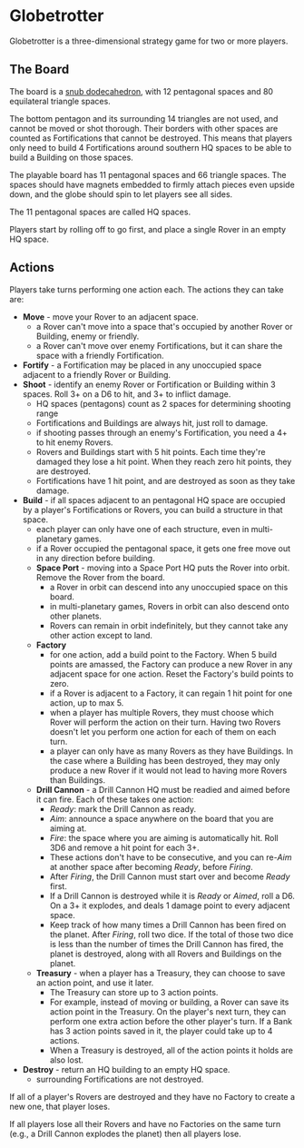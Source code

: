 # Globetrotter

Globetrotter is a three-dimensional strategy game for two or more players.

## The Board

The board is a [snub dodecahedron](https://en.wikipedia.org/wiki/Snub_dodecahedron), with 12 pentagonal spaces and 80 equilateral triangle spaces.

The bottom pentagon and its surrounding 14 triangles are not used, and cannot be moved or shot thorough. Their borders with other spaces are counted as Fortifications that cannot be destroyed. This means that players only need to build 4 Fortifications around southern HQ spaces to be able to build a Building on those spaces.

The playable board has 11 pentagonal spaces and 66 triangle spaces. The spaces should have magnets embedded to firmly attach pieces even upside down, and the globe should spin to let players see all sides.

The 11 pentagonal spaces are called HQ spaces.

Players start by rolling off to go first, and place a single Rover in an empty HQ space.

## Actions

Players take turns performing one action each. The actions they can take are:

- **Move** - move your Rover to an adjacent space.
  - a Rover can't move into a space that's occupied by another Rover or Building, enemy or friendly.
  - a Rover can't move over enemy Fortifications, but it can share the space with a friendly Fortification.
- **Fortify** - a Fortification may be placed in any unoccupied space adjacent to a friendly Rover or Building.
- **Shoot** - identify an enemy Rover or Fortification or Building within 3 spaces. Roll 3+ on a D6 to hit, and 3+ to inflict damage.
  - HQ spaces (pentagons) count as 2 spaces for determining shooting range
  - Fortifications and Buildings are always hit, just roll to damage.
  - if shooting passes through an enemy's Fortification, you need a 4+ to hit enemy Rovers.
  - Rovers and Buildings start with 5 hit points. Each time they're damaged they lose a hit point. When they reach zero hit points, they are destroyed.
  - Fortifications have 1 hit point, and are destroyed as soon as they take damage.
- **Build** - if all spaces adjacent to an pentagonal HQ space are occupied by a player's Fortifications or Rovers, you can build a structure in that space.
  - each player can only have one of each structure, even in multi-planetary games.
  - if a Rover occupied the pentagonal space, it gets one free move out in any direction before building.
  - **Space Port** - moving into a Space Port HQ puts the Rover into orbit. Remove the Rover from the board.
    - a Rover in orbit can descend into any unoccupied space on this board.
    - in multi-planetary games, Rovers in orbit can also descend onto other planets.
    - Rovers can remain in orbit indefinitely, but they cannot take any other action except to land.
  - **Factory**
    - for one action, add a build point to the Factory. When 5 build points are amassed, the Factory can produce a new Rover in any adjacent space for one action. Reset the Factory's build points to zero.
    - if a Rover is adjacent to a Factory, it can regain 1 hit point for one action, up to max 5.
    - when a player has multiple Rovers, they must choose which Rover will perform the action on their turn. Having two Rovers doesn't let you perform one action for each of them on each turn.
    - a player can only have as many Rovers as they have Buildings. In the case where a Building has been destroyed, they may only produce a new Rover if it would not lead to having more Rovers than Buildings.
  - **Drill Cannon** - a Drill Cannon HQ must be readied and aimed before it can fire. Each of these takes one action:
    - _Ready_: mark the Drill Cannon as ready.
    - _Aim_: announce a space anywhere on the board that you are aiming at.
    - _Fire_: the space where you are aiming is automatically hit. Roll 3D6 and remove a hit point for each 3+.
    - These actions don't have to be consecutive, and you can re-_Aim_ at another space after becoming _Ready_, before _Firing_.
    - After _Firing_, the Drill Cannon must start over and become _Ready_ first.
    - If a Drill Cannon is destroyed while it is _Ready_ or _Aimed_, roll a D6. On a 3+ it explodes, and deals 1 damage point to every adjacent space.
    - Keep track of how many times a Drill Cannon has been fired on the planet. After _Firing_, roll two dice. If the total of those two dice is less than the number of times the Drill Cannon has fired, the planet is destroyed, along with all Rovers and Buildings on the planet.
  - **Treasury** - when a player has a Treasury, they can choose to save an action point, and use it later.
    - The Treasury can store up to 3 action points.
    - For example, instead of moving or building, a Rover can save its action point in the Treasury. On the player's next turn, they can perform one extra action before the other player's turn. If a Bank has 3 action points saved in it, the player could take up to 4 actions.
    - When a Treasury is destroyed, all of the action points it holds are also lost.
- **Destroy** - return an HQ building to an empty HQ space.
    - surrounding Fortifications are not destroyed.
 
If all of a player's Rovers are destroyed and they have no Factory to create a new one, that player loses.

If all players lose all their Rovers and have no Factories on the same turn (e.g., a Drill Cannon explodes the planet) then all players lose.
